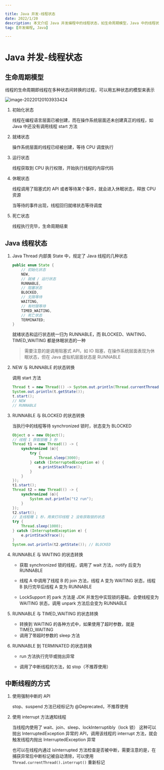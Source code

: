 ```yaml
---

title: Java 并发-线程状态
date: 2022/1/20
description: 本文介绍 Java 并发编程中的线程状态，如生命周期模型，Java 中的线程状态和转换方式，以及如何中断线程
tag: [并发编程, Java]

---
```


# Java 并发-线程状态

## 生命周期模型

线程的生命周期即线程在多种状态间转换的过程，可以用五种状态的模型来表示

![image-20220120103933424](https://pic-bed.cadeli.top/2022/01/20220120103935369.png)

1. 初始化状态

   线程在编程语言层面已被创建，而在操作系统层面还未创建真正的线程，如 Java 中还没有调用线程 start 方法

2. 就绪状态

   操作系统层面的线程已经被创建，等待 CPU 调度执行

3. 运行状态

   线程获取到 CPU 执行权限，开始执行线程的内容代码

4. 休眠状态

   线程调用了阻塞式的 API  或者等待某个事件，就会进入休眠状态，释放 CPU 资源

   当等待的事件出现，线程回归就绪状态等待调度

5. 死亡状态

   线程执行完毕，生命周期结束

## Java 线程状态

1. Java Thread 内部类 State 中，规定了 Java 线程的几种状态

   ```java
   public enum State {
       // 初始化状态
       NEW,
       // 就绪 / 运行状态
       RUNNABLE,
       // 阻塞状态
       BLOCKED,
       // 无限等待
       WAITING,
       // 有时限等待
       TIMED_WAITING,
       // 死亡状态
       TERMINATED;
   }
   ```

   就绪状态和运行状态统一归为 RUNNABLE，而 BLOCKED、WAITING、TIMED_WAITING 都是休眠状态的一种

   > 需要注意的是调用阻塞式 API，如 IO 阻塞，在操作系统层面表现为休眠状态，但在 Java 虚拟机层面状态是 RUNNABLE

2. NEW 与 RUNNABLE 的状态转换

   调用 start 方法

   ```java
   Thread t = new Thread(() -> System.out.println(Thread.currentThread().getState()));
   System.out.println(t.getState());
   t.start();
   // NEW
   // RUNNABLE
   ```

3. RUNNABLE 与 BLOCKED 的状态转换

   当执行中的线程等待 synchronized 锁时，状态变为 BLOCKED

   ```java
   Object o = new Object();
   // 线程 1 获取锁睡 3 秒
   Thread t1 = new Thread(() -> {
       synchronized (o){
           try {
               Thread.sleep(3000);
           } catch (InterruptedException e) {
               e.printStackTrace();
           }
       }
   });
   t1.start();
   Thread t2 = new Thread(() -> {
       synchronized (o){
           System.out.println("t2 run");
       }
   });
   t2.start();
   // 主线程睡 1 秒，用来打印线程 2 没有获取锁的状态
   try {
       Thread.sleep(1000);
   } catch (InterruptedException e) {
       e.printStackTrace();
   }
   System.out.println(t2.getState()); // BLOCKED
   ```

4. RUNNABLE 与 WAITING 的状态转换

   - 获取 synchronized 锁的线程，调用了 wait 方法，notify 后变为 RUNNABLE

   - 线程 A 中调用了线程 B 的 join 方法，线程 A 变为 WAITING 状态，线程 B 执行完毕后线程 A 变为 RUNNABLE
   - LockSupport 的 park 方法是 JDK 并发包中实现锁的基础，会使线程变为 WAITING 状态，调用  unpark 方法后会变为 RUNNABLE

5. RUNNABLE 与 TIMED_WAITING 的状态转换
   - 转换到 WAITING 的各种方式中，如果使用了超时参数，就是 TIMED_WAITING 
   - 调用了带超时参数的 sleep 方法

6. RUNNABLE 到 TERMINATED 的状态转换

   - run 方法执行完毕或抛出异常

   - 调用了中断线程的方法，如 stop（不推荐使用）

## 中断线程的方式

1. 使用强制中断的 API

   stop、suspend 方法已经标记为 @Deprecated，不推荐使用

2. 使用 interrupt 方法通知线程

   当线程内使用了 wait、join、sleep、lockInterruptibly（lock 锁） 这种可以抛出 InterruptedException 异常的 API，调用该线程的 interrupt 方法，就会触发线程内抛出 InterruptedException 异常

   也可以在线程内通过 isInterrupted 方法检查是否被中断，需要注意的是，在捕获异常后中断标记被自动清除，可以使用 `Thread.currentThread().interrupt()` 重新标记






